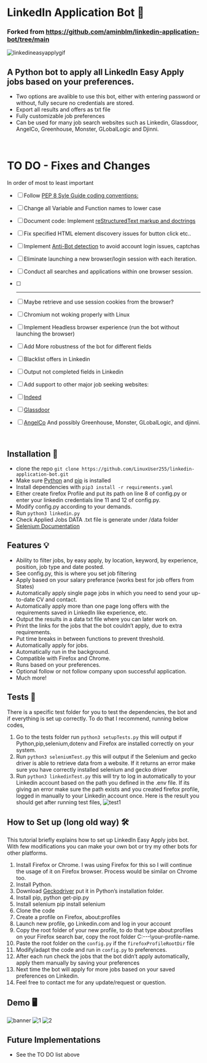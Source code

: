 # LinkedIn Application Bot 🤖

### Forked from <https://github.com/aminblm/linkedin-application-bot/tree/main>
![linkedineasyapplygif](https://user-images.githubusercontent.com/34207598/128695728-6efcb457-0f75-42e2-987a-f7a0c239a235.gif)

## A Python bot to apply all LinkedIn Easy Apply jobs based on your preferences.

- Two options are avalible to use this bot, either with entering password or without, fully secure no credentials are stored.
- Export all results and offers as txt file
- Fully customizable job preferences
- Can be used for many job search websites such as Linkedin, Glassdoor, AngelCo, Greenhouse, Monster, GLobalLogic and Djinni.

<br>

# TO DO - Fixes and Changes 
In order of most to least important

- [ ] Follow [PEP 8 Syle Guide coding conventions:](https://peps.python.org/pep-0008/)
- [ ] Change all Variable and Function names to lower case
- [ ] Document code: Implement [reStructuredText markup and doctrings](https://devguide.python.org/documentation/markup/)
- [ ] Fix specified HTML element discovery issues for button click etc..
- [ ] Implement [Anti-Bot detection](https://scrapeops.io/selenium-web-scraping-playbook/python-selenium-undetected-chromedriver/) to avoid account login issues, captchas
- [ ] Eliminate launching a new browser/login session with each iteration.
- [ ] Conduct all searches and applications within one browser session.
- [ ] ---
- [ ] Maybe retrieve and use session cookies from the browser?
- [ ] Chromium not woking properly with Linux
- [ ] Implement Headless browser experience (run the bot without launching the browser)
- [ ] Add More robustness of the bot for different fields
- [ ] Blacklist offers in Linkedin
- [ ] Output not completed fields in Linkedin
- [ ] Add support to other major job seeking websites:
- [ ] [Indeed](https://www.indeed.com/)
- [ ] [Glassdoor](https://www.glassdoor.com/index.htm)
- [ ] [AngelCo](https://angel.co/l/2xRADV) And possibly Greenhouse, Monster, GLobalLogic, and djinni.


<br>


## Installation 🔌

- clone the repo `git clone https://github.com/LinuxUser255/linkedin-application-bot.git`
- Make sure [Python](https://www.python.org/downloads/) and [pip](https://pip.pypa.io/en/stable/getting-started/) is installed
- Install dependencies with `pip3 install -r requirements.yaml`
- Either create firefox Profile and put its path on line 8 of config.py or enter your linkedin credentials line 11 and 12 of config.py.
- Modify config.py according to your demands.
- Run `python3 linkedin.py`
- Check Applied Jobs DATA .txt file is generate under /data folder
- [Selenium Documentation](https://www.selenium.dev/selenium/docs/api/py/index.html#)


## Features 💡

- Ability to filter jobs, by easy apply, by location, keyword, by experience, position, job type and date posted.
- See config.py, this is where you set job filtering
- Apply based on your salary preferance (works best for job offers from States)
- Automatically apply single page jobs in which you need to send your up-to-date CV and contact.
- Automatically apply more than one page long offers with the requirements saved in LinkedIn like experience, etc.
- Output the results in a data txt file where you can later work on.
- Print the links for the jobs that the bot couldn’t apply, due to extra requirements.
- Put time breaks in between functions to prevent threshold.
- Automatically apply for jobs.
- Automatically run in the background.
- Compatible with Firefox and Chrome.
- Runs based on your preferences.
- Optional follow or not follow company upon successful application.
- Much more!


## Tests 🔦

There is a specific test folder for you to test the dependencies, the bot and if everything is set up correctly. To do that I recommend,
running below codes,

1. Go to the tests folder run `python3 setupTests.py` this will output if Python,pip,selenium,dotenv and Firefox are installed correctly on your system.
2. Run `python3 seleniumTest.py` this will output if the Selenium and gecko driver is able to retrieve data from a website. If it returns an error make sure you have correctly installed selenium and gecko driver
3. Run `python3 linkedinTest.py` this will try to log in automatically to your Linkedin account based on the path you defined in the .env file. If its giving an error make sure the path exists and you created firefox profile, logged in manually to your Linkedin account once.
   Here is the result you should get after running test files,
   ![test1](https://user-images.githubusercontent.com/34207598/189535308-c2c546de-caec-4460-823d-dd5ca208c480.png)

## How to Set up (long old way) 🛠

This tutorial briefly explains how to set up LinkedIn Easy Apply jobs bot. With few modifications you can make your own bot or try my other bots for other platforms.

1. Install Firefox or Chrome. I was using Firefox for this so I will continue the usage of it on Firefox browser. Process would be similar on Chrome too.
2. Install Python.
3. Download [Geckodriver](https://github.com/mozilla/geckodriver/releases) put it in Python’s installation folder.
4. Install pip, python get-pip.py
5. Install selenium pip install selenium
6. Clone the code
7. Create a profile on Firefox, about:profiles
8. Launch new profile, go Linkedin.com and log in your account
9. Copy the root folder of your new profile, to do that type about:profiles on your Firefox search bar, copy the root folder C:\---\your-profile-name.
10. Paste the root folder on the `config.py` if the `firefoxProfileRootDir` file
11. Modify/adapt the code and run in `config.py` to preferences.
12. After each run check the jobs that the bot didn’t apply automatically, apply them manually by saving your preferences
13. Next time the bot will apply for more jobs based on your saved preferences on Linkedin.
14. Feel free to contact me for any update/request or question.

## Demo 🖥

![banner](https://github.com/aminblm/linkedin-application-bot/assets/25132838/b0dda2f0-b531-48af-b769-fc1370d88fdb)
![1](https://github.com/aminblm/linkedin-application-bot/assets/25132838/1caeeff1-7f70-423a-ae51-ae97ba00bc99)
![2](https://github.com/aminblm/linkedin-application-bot/assets/25132838/3cb59d82-b167-40ad-8fef-d8e1430bf6c1)

## Future Implementations

- See the TO DO list above

<br>
